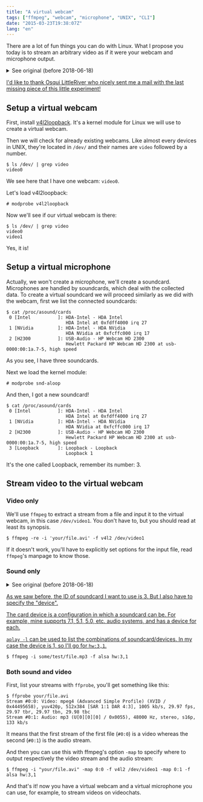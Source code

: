 ```yaml
---
title: "A virtual webcam"
tags: ["ffmpeg", "webcam", "microphone", "UNIX", "CLI"]
date: "2015-03-23T19:38:07Z"
lang: "en"
---
```


There are a lot of fun things you can do with Linux. What I propose you today is to stream an arbitrary video as if it were your webcam and microphone output.

<details>

<summary>See original (before 2018-06-18)</summary>

## Some sort of disclaimer

~~Okay, so the draft of this blog post has been sitting on my hard drive for months now, and if I don't post it yet, I'll never post it. The reason I didn't is because it is incomplete, as there's a tiny something I don't understand. I lost interest in this so I won't look for the solution myself, but if you find it you're welcome to share it with me! Anyway, let's see this.~~

</details>

<ins datetime="2018-06-18">I'd like to thank [Osqui LittleRiver](https://github.com/q2dg) who nicely sent me a mail with [the last missing piece](#sound-only) of this little experiment!</ins>

## Setup a virtual webcam

First, install [v4l2loopback](https://github.com/umlaeute/v4l2loopback). It's a kernel module for Linux we will use to create a virtual webcam.

Then we will check for already existing webcams. Like almost every devices in UNIX, they're located in `/dev/` and their names are `video` followed by a number.
```console
$ ls /dev/ | grep video
video0
```
We see here that I have one webcam: `video0`.

Let's load v4l2loopback:
```console
# modprobe v4l2loopback
```

Now we'll see if our virtual webcam is there:
```console
$ ls /dev/ | grep video
video0
video1
```
Yes, it is!


## Setup a virtual microphone

Actually, we won't create a microphone, we'll create a soundcard. Microphones are handled by soundcards, which deal with the collected data.
To create a virtual soundcard we will proceed similarly as we did with the webcam, first we list the connected soundcards:
```console
$ cat /proc/asound/cards
 0 [Intel          ]: HDA-Intel - HDA Intel
                      HDA Intel at 0xfdff4000 irq 27
 1 [NVidia         ]: HDA-Intel - HDA NVidia
                      HDA NVidia at 0xfcffc000 irq 17
 2 [H2300          ]: USB-Audio - HP Webcam HD 2300
                      Hewlett Packard HP Webcam HD 2300 at usb-0000:00:1a.7-5, high speed
```
As you see, I have three soundcards.

Next we load the kernel module:
```console
# modprobe snd-aloop
```

And then, I got a new soundcard!
```console
$ cat /proc/asound/cards
 0 [Intel          ]: HDA-Intel - HDA Intel
                      HDA Intel at 0xfdff4000 irq 27
 1 [NVidia         ]: HDA-Intel - HDA NVidia
                      HDA NVidia at 0xfcffc000 irq 17
 2 [H2300          ]: USB-Audio - HP Webcam HD 2300
                      Hewlett Packard HP Webcam HD 2300 at usb-0000:00:1a.7-5, high speed
 3 [Loopback       ]: Loopback - Loopback
                      Loopback 1
```
It's the one called Loopback, remember its number: 3.

## Stream video to the virtual webcam

### Video only

We'll use `ffmpeg` to extract a stream from a file and input it to the virtual webcam, in this case `/dev/video1`. You don't have to, but you should read at least its synopsis.

```console
$ ffmpeg -re -i 'your/file.avi' -f v4l2 /dev/video1
```
If it doesn't work, you'll have to explicitly set options for the input file, read `ffmpeg`'s manpage to know those.

### Sound only

<details>

<summary>See original (before 2018-06-18)</summary>

~~Ok, this is the part I'm unsure about. I don't get why I have to specify `,1` in `hw:3,1` . If this setting doesn't work for you, well, try trial and error. And if you know why it's this and not anything else, I'll be glad to hear why!~~

</details>

<ins datetime="2018-06-18">

As we saw before, the ID of soundcard I want to use is 3. But I also have to specify the "device".

The card device is [a configuration](http://www.volkerschatz.com/noise/alsa.html#hardware) in which a soundcard can be. For example, mine supports 7.1, 5.1, 5.0, etc. audio systems, and has a device for each.

`aplay -l` can be used to list the combinations of soundcard/devices. In my case the device is 1, so I'll go for `hw:3,1`.

</ins>

```console
$ ffmpeg -i some/test/file.mp3 -f alsa hw:3,1
```

### Both sound and video

First, list your streams with `ffprobe`, you'll get something like this:
```console
$ ffprobe your/file.avi
Stream #0:0: Video: mpeg4 (Advanced Simple Profile) (XVID / 0x44495658), yuv420p, 512x384 [SAR 1:1 DAR 4:3], 1005 kb/s, 29.97 fps, 29.97 tbr, 29.97 tbn, 29.98 tbc
Stream #0:1: Audio: mp3 (U[0][0][0] / 0x0055), 48000 Hz, stereo, s16p, 133 kb/s
```
It means that the first stream of the first file (`#0:0`) is a video whereas the second (`#0:1`) is the audio stream.

And then you can use this with ffmpeg's option `-map` to specify where to output respectively the video stream and the audio stream:

```console
$ ffmpeg -i "your/file.avi" -map 0:0 -f v4l2 /dev/video1 -map 0:1 -f alsa hw:3,1
```

And that's it! now you have a virtual webcam and a virtual microphone you can use, for example, to stream videos on videochats.
